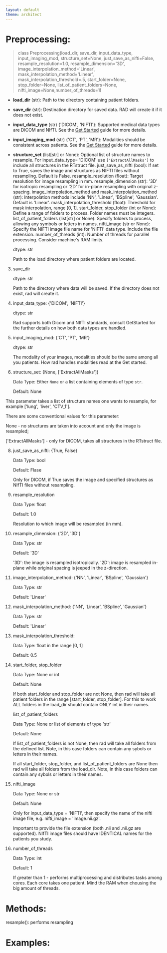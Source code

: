 ```yaml
---
layout: default
theme: architect
---
```



# Preprocessing:

> class Preprocessing(load_dir, save_dir, input_data_type, input_imaging_mod, structure_set=None,
                 just_save_as_nifti=False, resample_resolution=1.0, resample_dimension='3D',
                 image_interpolation_method='Linear',
                 mask_interpolation_method='Linear', mask_interpolation_threshold=.5,
                 start_folder=None, stop_folder=None, list_of_patient_folders=None,
                 nifti_image=None,number_of_threads=1)

* **load_dir** (str): Path to the directory containing patient folders.
* **save_dir** (str): Destination directory for saved data. RAD will create it if it does not exist.
* **input_data_type** (str) {'DICOM', 'NIFTI'}: Supported medical data types are DICOM and NIfTI. See the [Get Started](get_started.md) guide for more details.
* **input_imaging_mod** (str) {'CT', 'PT', 'MR'}: Modalities should be consistent across patients. See the [Get Started](get_started.md) guide for more details.
* **structure_set** (list[str] or None): Optional list of structure names to resample. For input_data_type= 'DICOM' use `['ExtractAllMasks']` to include all structures in the RTstruct file.
just_save_as_nifti (bool): If set to True, saves the image and structures as NIFTI files without resampling. Default is False.
resample_resolution (float): Target resolution for image resampling in mm.
resample_dimension (str): '3D' for isotropic resampling or '2D' for in-plane resampling with original z-spacing.
image_interpolation_method and mask_interpolation_method (str): Interpolation methods include 'NN', 'Linear', 'BSpline', 'Gaussian'. Default is 'Linear'.
mask_interpolation_threshold (float): Threshold for mask interpolation, range [0, 1].
start_folder, stop_folder (int or None): Define a range of folders to process. Folder names must be integers.
list_of_patient_folders (list[str] or None): Specify folders to process, allowing any symbols or letters in names.
nifti_image (str or None): Specify the NIFTI image file name for 'NIFTI' data type. Include the file extension.
number_of_threads (int): Number of threads for parallel processing. Consider machine's RAM limits.



   dtype: str
   

   Path to the load directory where patient folders are located.

3) save_dir

   dtype: str

   Path to the directory where data will be saved. If the directory does not exist, rad will create it.

4) input_data_type: {'DICOM', 'NIFTI'}

   dtype: str

   Rad supports both Dicom and NIfTI standards, consult GetStarted for the further details on how both data types are handled.

5) input_imaging_mod: {'CT', 'PT', 'MR'}

   dtype: str

   The modality of your images, modalities should be the same among all you patients. How rad handles modalities read at the Get started.

7) structure_set: {None, ['ExtractAllMasks']}

   Data Type: Either `None` or a list containing elements of type `str`.

   Default: None

  This parameter takes a list of structure names one wants to resample, for example ['lung', 'liver', 'CTV_1'].

  There are some conventional values for this parameter:

  None - no structures are taken into account and only the image is resampled;

  ['ExtractAllMasks'] - only for DICOM, takes all structures in the RTstruct file.

8) just_save_as_nifti: {True, False}

   Data Type: bool

   Default: Flase

   Only for DICOM, if True saves the image and specified structures as NIfTI files without resampling.

9) resample_resolution

   Data Type: float

   Default: 1.0

   Resolution to which image will be resampled (in mm).

10) resample_dimension: {'2D', '3D'}

    Data Type: str

    Default: '3D'

    '3D': the image is resampled isotropically.
    '2D': image is resampled in-plane while original spacing is jeeped in the z-direction.
    
11) image_interpolation_method: {'NN', 'Linear', 'BSpline', 'Gaussian'}

    Data Type: str

    Default: 'Linear'


12) mask_interpolation_method: {'NN', 'Linear', 'BSpline', 'Gaussian'}

    Data Type: str

    Default: 'Linear'

13) mask_interpolation_threshold:

    Data Type: float in the range [0, 1]

    Default: 0.5
    
14) start_folder, stop_folder

    Data Type: None or int

    Default: None
  
    If both start_folder and stop_folder are not None, then rad will take all patient folders in the range [start_folder, stop_folder]. For this to work ALL folders in the load_dir should contain ONLY int in their names.

    list_of_patient_folders

    Data Type: None or list of elements of type 'str'

    Default: None

    If list_of_patient_folders is not None, then rad will take all folders from the defined list. Note, in this case folders can contain any sybols or letters in their names.

    If all start_folder, stop_folder, and list_of_patient_folders are None then rad will take all folders from the load_dir. Note, in this case folders can contain any sybols or letters in their names.

15) nifti_image

    Data Type: None or str

    Default: None

    Only for input_data_type = 'NIFTI', then specify the name of the nifti image file, e.g. nifti_image = 'image.nii.gz'.

    Important to provide the file extension (both .nii and .nii.gz are supported). NIfTI image files should have IDENTICAL names for the patients you study.

16) number_of_threads

    Data Type: int

    Default: 1

    If greater than 1 - performs multiprocessing and distributes tasks among cores. Each core takes one patient. Mind the RAM when chousing the big amount of threads.


# Methods:

resample(): performs resampling


# Examples:
